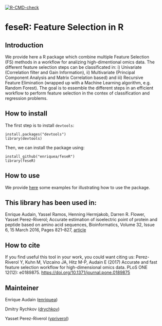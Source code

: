 [![R-CMD-check](https://github.com/enriquea/feseR/actions/workflows/r.yml/badge.svg)](https://github.com/enriquea/feseR/actions/workflows/r.yml)

# feseR: Feature Selection in R

## Introduction

We provide here a R package which combine multiple Feature Selection (FS) methods in a workflow for analizing high-dimentional omics data. The different feature selection steps can be classificated in: i) Univariate (Correlation filter and Gain Information), ii) Multivariate (Principal Component Analysis and Matrix Correlation based) and iii) Recursive Feature Elimination (wrapped up with a Machine Learning algorithm, e.g. Random Forest). The goal is to essemble the different steps in an efficient workflow to perform feature selection in the contex of classification and regression problems.

## How to install

The first step is to install `devtools`:

```         
install.packages("devtools")
library(devtools)
```

Then, we can install the package using:

```         
install_github("enriquea/feseR")
library(feseR)
```

## How to use

We provide [here](https://github.com/enriquea/feseR/blob/master/vignettes/feser.pdf) some examples for illustrating how to use the package.

## This library has been used in:

Enrique Audain, Yassel Ramos, Henning Hermjakob, Darren R. Flower, Yasset Perez-Riverol; Accurate estimation of isoelectric point of protein and peptide based on amino acid sequences, Bioinformatics, Volume 32, Issue 6, 15 March 2016, Pages 821–827, [article](https://academic.oup.com/bioinformatics/article/32/6/821/1744386/Accurate-estimation-of-isoelectric-point-of)

## How to cite

If you find useful this tool in your work, you could want citing us: Perez-Riverol Y, Kuhn M, Vizcaíno JA, Hitz M-P, Audain E (2017) Accurate and fast feature selection workflow for high-dimensional omics data. PLoS ONE 12(12): e0189875. <https://doi.org/10.1371/journal.pone.0189875>

## Mainteiner

Enrique Audain ([enriquea](https://github.com/enriquea))

Dmitry Rychkov ([drychkov](https://github.com/drychkov))

Yasset Perez-Riverol ([ypriverol](https://github.com/ypriverol))
